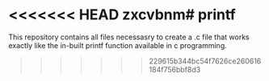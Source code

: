<<<<<<< HEAD
zxcvbnm# printf
=======
This repository contains all files necessasry to create a .c file that works exactly like the in-built printf function available in c programming.
>>>>>>> 229615b344bc54f7626ce260616184f756bbf8d3
